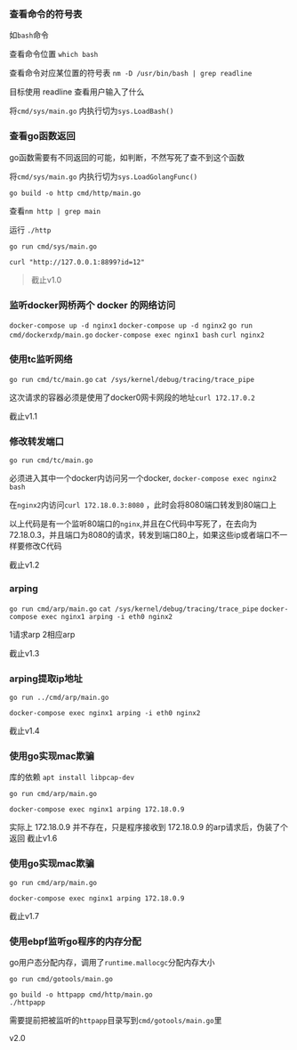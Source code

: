 ### 查看命令的符号表

如`bash`命令

查看命令位置 `which bash`

查看命令对应某位置的符号表 `nm -D /usr/bin/bash | grep readline`

目标使用 readline 查看用户输入了什么

将`cmd/sys/main.go` 内执行切为`sys.LoadBash()`

### 查看go函数返回

go函数需要有不同返回的可能，如判断，不然写死了查不到这个函数

将`cmd/sys/main.go` 内执行切为`sys.LoadGolangFunc()`

`go build -o http cmd/http/main.go`

查看`nm http | grep main`

运行 `./http`

`go run cmd/sys/main.go`

`curl "http://127.0.0.1:8899?id=12"`


> 截止v1.0

### 监听docker网桥两个 docker 的网络访问

`docker-compose up -d nginx1`
`docker-compose up -d nginx2`
`go run cmd/dockerxdp/main.go`
`docker-compose exec nginx1 bash`
`curl nginx2`


### 使用tc监听网络 
`go run cmd/tc/main.go`
`cat /sys/kernel/debug/tracing/trace_pipe`

这次请求的容器必须是使用了docker0网卡网段的地址`curl 172.17.0.2`

截止v1.1

### 修改转发端口 

`go run cmd/tc/main.go`

必须进入其中一个docker内访问另一个docker,
`docker-compose exec nginx2 bash` 

在`nginx2`内访问`curl 172.18.0.3:8080` ，此时会将8080端口转发到80端口上

以上代码是有一个监听80端口的`nginx`,并且在C代码中写死了，在去向为72.18.0.3，并且端口为8080的请求，转发到端口80上，如果这些ip或者端口不一样要修改C代码

截止v1.2

### arping
`go run cmd/arp/main.go`
`cat /sys/kernel/debug/tracing/trace_pipe`
`docker-compose exec nginx1 arping -i eth0 nginx2`

1请求arp 2相应arp

截止v1.3

### arping提取ip地址
`go run ../cmd/arp/main.go`

`docker-compose exec nginx1 arping -i eth0 nginx2`

截止v1.4

### 使用go实现mac欺骗 

库的依赖 `apt install libpcap-dev`

`go run cmd/arp/main.go`

`docker-compose exec nginx1 arping 172.18.0.9`

实际上 172.18.0.9 并不存在，只是程序接收到 172.18.0.9 的arp请求后，伪装了个返回
截止v1.6

### 使用go实现mac欺骗 

`go run cmd/arp/main.go`

`docker-compose exec nginx1 arping 172.18.0.9`

截止v1.7


### 使用ebpf监听go程序的内存分配

go用户态分配内存，调用了`runtime.mallocgc`分配内存大小

`go run cmd/gotools/main.go` 

```
go build -o httpapp cmd/http/main.go
./httpapp
```

需要提前把被监听的`httpapp`目录写到`cmd/gotools/main.go`里

v2.0